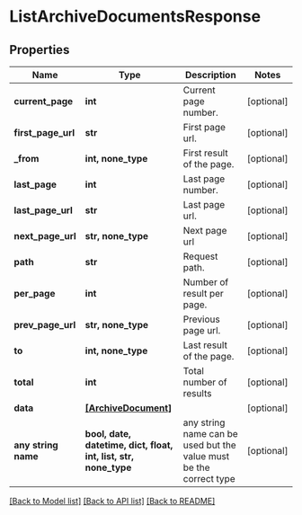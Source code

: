 # ListArchiveDocumentsResponse



## Properties
Name | Type | Description | Notes
------------ | ------------- | ------------- | -------------
**current_page** | **int** | Current page number. | [optional] 
**first_page_url** | **str** | First page url. | [optional] 
**_from** | **int, none_type** | First result of the page. | [optional] 
**last_page** | **int** | Last page number. | [optional] 
**last_page_url** | **str** | Last page url. | [optional] 
**next_page_url** | **str, none_type** | Next page url | [optional] 
**path** | **str** | Request path. | [optional] 
**per_page** | **int** | Number of result per page. | [optional] 
**prev_page_url** | **str, none_type** | Previous page url. | [optional] 
**to** | **int, none_type** | Last result of the page. | [optional] 
**total** | **int** | Total number of results | [optional] 
**data** | [**[ArchiveDocument]**](ArchiveDocument.md) |  | [optional] 
**any string name** | **bool, date, datetime, dict, float, int, list, str, none_type** | any string name can be used but the value must be the correct type | [optional]

[[Back to Model list]](../README.md#documentation-for-models) [[Back to API list]](../README.md#documentation-for-api-endpoints) [[Back to README]](../README.md)


